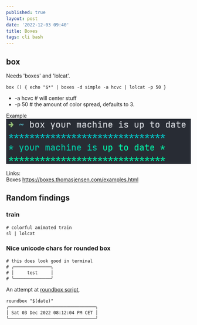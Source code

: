 ```yaml
---
published: true
layout: post
date: '2022-12-03 09:40'
title: Boxes
tags: cli bash 
---
```

## box

Needs 'boxes' and 'lolcat'.

    box () { echo "$*" | boxes -d simple -a hcvc | lolcat -p 50 }

* -a hcvc # will center stuff
* -p 50   # the amount of color spread, defaults to 3. 

Example  
![example](/media/box.png)

Links:  
Boxes <https://boxes.thomasjensen.com/examples.html>

## Random findings  

### train

    # colorful animated train
    sl | lolcat

### Nice unicode chars for rounded box

    # this does look good in terminal
    # ╭──────────────╮
    # │     test     │
    # ╰──────────────╯

An attempt at [roundbox script](https://raw.githubusercontent.com/brontosaurusrex/bucentaur/master/.experiments/bin/roundbox),

    roundbox "$(date)"
    ╭─────────────────────────────────╮
    │ Sat 03 Dec 2022 08:12:04 PM CET │
    ╰─────────────────────────────────╯